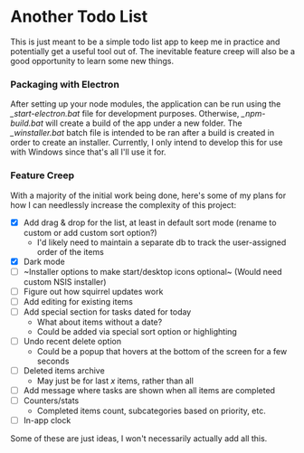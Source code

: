 # Another Todo List
This is just meant to be a simple todo list app to keep me in practice and potentially get a useful tool out of. The inevitable feature creep will also be a good opportunity to learn some new things.
<br>

### Packaging with Electron
After setting up your node modules, the application can be run using the _\_start-electron.bat_ file for development purposes. Otherwise, _\_npm-build.bat_ will create a build of the app under a new folder. The _\_winstaller.bat_ batch file is intended to be ran after a build is created in order to create an installer. Currently, I only intend to develop this for use with Windows since that's all I'll use it for.

### Feature Creep
With a majority of the initial work being done, here's some of my plans for how I can needlessly increase the complexity of this project:
- [X] Add drag & drop for the list, at least in default sort mode (rename to custom or add custom sort option?)
	- I'd likely need to maintain a separate db to track the user-assigned order of the items
- [X] Dark mode
- [ ] ~Installer options to make start/desktop icons optional~ (Would need custom NSIS installer)
- [ ] Figure out how squirrel updates work
- [ ] Add editing for existing items
- [ ] Add special section for tasks dated for today
	- What about items without a date?
	- Could be added via special sort option or highlighting
- [ ] Undo recent delete option
	- Could be a popup that hovers at the bottom of the screen for a few seconds
- [ ] Deleted items archive
	- May just be for last _x_ items, rather than all
- [ ] Add message where tasks are shown when all items are completed 
- [ ] Counters/stats
	- Completed items count, subcategories based on priority, etc.
- [ ] In-app clock

Some of these are just ideas, I won't necessarily actually add all this.
